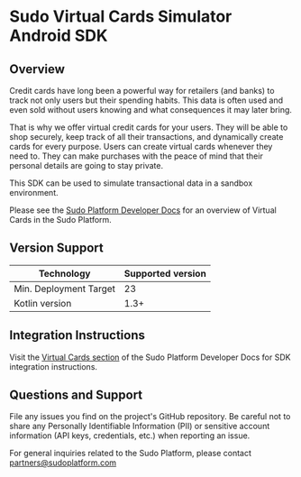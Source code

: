 # Sudo Virtual Cards Simulator Android SDK

## Overview

Credit cards have long been a powerful way for retailers (and banks) to track not only users but their spending habits. This data is often used and even sold without users knowing and what consequences it may later bring.

That is why we offer virtual credit cards for your users. They will be able to shop securely, keep track of all their transactions, and dynamically create cards for every purpose. Users can create virtual cards whenever they need to. They can make purchases with the peace of mind that their personal details are going to stay private.

This SDK can be used to simulate transactional data in a sandbox environment.

Please see the [Sudo Platform Developer Docs](https://sudoplatform.com/docs) for an overview of Virtual Cards in the Sudo Platform.

## Version Support

| Technology             | Supported version |
| ---------------------- | ----------------- |
| Min. Deployment Target | 23                |
| Kotlin version         | 1.3+              |

## Integration Instructions

Visit the [Virtual Cards section](https://docs.sudoplatform.com/guides/virtual-cards) of the Sudo Platform Developer Docs for SDK integration instructions.

## Questions and Support

File any issues you find on the project's GitHub repository. Be careful not to share any Personally Identifiable Information (PII) or sensitive account information (API keys, credentials, etc.) when reporting an issue.

For general inquiries related to the Sudo Platform, please contact [partners@sudoplatform.com](mailto:partners@sudoplatform.com)
